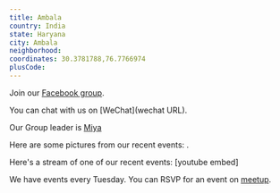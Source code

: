 ```yaml
---
title: Ambala
country: India
state: Haryana
city: Ambala
neighborhood: 
coordinates: 30.3781788,76.7766974
plusCode:
---
```

Join our [Facebook group](https://www.facebook.com/groups/freeCodeCampAmbala/).

You can chat with us on [WeChat](wechat URL).

Our Group leader is [Miya](freecodecamp.org/miya)

Here are some pictures from our recent events:
![]().

Here's a stream of one of our recent events:
[youtube embed]

We have events every Tuesday. You can RSVP for an event on [meetup](meetupurl).
